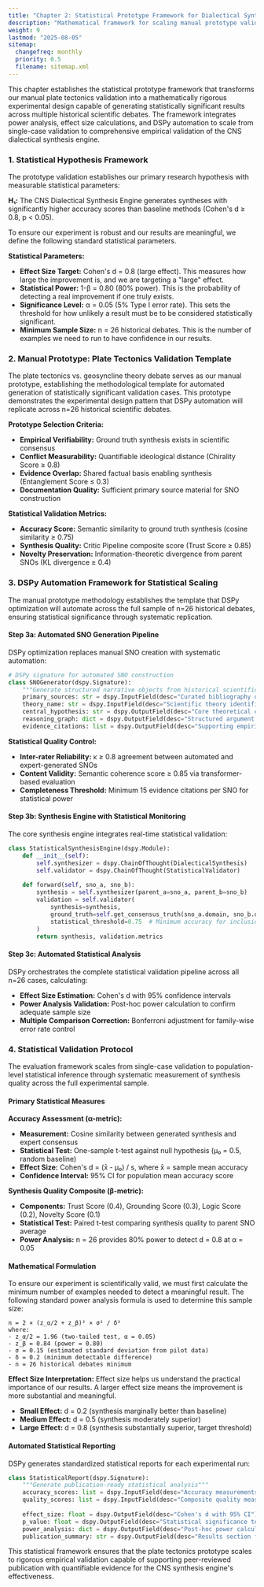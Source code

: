 ```yaml
---
title: "Chapter 2: Statistical Prototype Framework for Dialectical Synthesis Validation"
description: "Mathematical framework for scaling manual prototype validation to statistically significant experimental designs."
weight: 9
lastmod: "2025-08-05"
sitemap:
  changefreq: monthly
  priority: 0.5
  filename: sitemap.xml
---
```


This chapter establishes the statistical prototype framework that transforms our manual plate tectonics validation into a mathematically rigorous experimental design capable of generating statistically significant results across multiple historical scientific debates. The framework integrates power analysis, effect size calculations, and DSPy automation to scale from single-case validation to comprehensive empirical validation of the CNS dialectical synthesis engine.

### 1. Statistical Hypothesis Framework

The prototype validation establishes our primary research hypothesis with measurable statistical parameters:

**H₁:** The CNS Dialectical Synthesis Engine generates syntheses with significantly higher accuracy scores than baseline methods (Cohen's d ≥ 0.8, p < 0.05).

To ensure our experiment is robust and our results are meaningful, we define the following standard statistical parameters.

**Statistical Parameters:**
- **Effect Size Target:** Cohen's d = 0.8 (large effect). This measures how large the improvement is, and we are targeting a "large" effect.
- **Statistical Power:** 1-β = 0.80 (80% power). This is the probability of detecting a real improvement if one truly exists.
- **Significance Level:** α = 0.05 (5% Type I error rate). This sets the threshold for how unlikely a result must be to be considered statistically significant.
- **Minimum Sample Size:** n = 26 historical debates. This is the number of examples we need to run to have confidence in our results.

### 2. Manual Prototype: Plate Tectonics Validation Template

The plate tectonics vs. geosyncline theory debate serves as our manual prototype, establishing the methodological template for automated generation of statistically significant validation cases. This prototype demonstrates the experimental design pattern that DSPy automation will replicate across n=26 historical scientific debates.

**Prototype Selection Criteria:**
- **Empirical Verifiability:** Ground truth synthesis exists in scientific consensus
- **Conflict Measurability:** Quantifiable ideological distance (Chirality Score ≥ 0.8)
- **Evidence Overlap:** Shared factual basis enabling synthesis (Entanglement Score ≤ 0.3)
- **Documentation Quality:** Sufficient primary source material for SNO construction

**Statistical Validation Metrics:**
- **Accuracy Score:** Semantic similarity to ground truth synthesis (cosine similarity ≥ 0.75)
- **Synthesis Quality:** Critic Pipeline composite score (Trust Score ≥ 0.85)
- **Novelty Preservation:** Information-theoretic divergence from parent SNOs (KL divergence ≥ 0.4)

### 3. DSPy Automation Framework for Statistical Scaling

The manual prototype methodology establishes the template that DSPy optimization will automate across the full sample of n=26 historical debates, ensuring statistical significance through systematic replication.

#### Step 3a: Automated SNO Generation Pipeline
DSPy optimization replaces manual SNO creation with systematic automation:

```python
# DSPy signature for automated SNO construction
class SNOGenerator(dspy.Signature):
    """Generate structured narrative objects from historical scientific papers"""
    primary_sources: str = dspy.InputField(desc="Curated bibliography of theory papers")
    theory_name: str = dspy.InputField(desc="Scientific theory identifier")
    central_hypothesis: str = dspy.OutputField(desc="Core theoretical claim")
    reasoning_graph: dict = dspy.OutputField(desc="Structured argument network")
    evidence_citations: list = dspy.OutputField(desc="Supporting empirical observations")
```

**Statistical Quality Control:**
- **Inter-rater Reliability:** κ ≥ 0.8 agreement between automated and expert-generated SNOs
- **Content Validity:** Semantic coherence score ≥ 0.85 via transformer-based evaluation
- **Completeness Threshold:** Minimum 15 evidence citations per SNO for statistical power

#### Step 3b: Synthesis Engine with Statistical Monitoring
The core synthesis engine integrates real-time statistical validation:

```python
class StatisticalSynthesisEngine(dspy.Module):
    def __init__(self):
        self.synthesizer = dspy.ChainOfThought(DialecticalSynthesis)
        self.validator = dspy.ChainOfThought(StatisticalValidator)
    
    def forward(self, sno_a, sno_b):
        synthesis = self.synthesizer(parent_a=sno_a, parent_b=sno_b)
        validation = self.validator(
            synthesis=synthesis,
            ground_truth=self.get_consensus_truth(sno_a.domain, sno_b.domain),
            statistical_threshold=0.75  # Minimum accuracy for inclusion
        )
        return synthesis, validation.metrics
```

#### Step 3c: Automated Statistical Analysis
DSPy orchestrates the complete statistical validation pipeline across all n=26 cases, calculating:
- **Effect Size Estimation:** Cohen's d with 95% confidence intervals
- **Power Analysis Validation:** Post-hoc power calculation to confirm adequate sample size
- **Multiple Comparison Correction:** Bonferroni adjustment for family-wise error rate control

### 4. Statistical Validation Protocol

The evaluation framework scales from single-case validation to population-level statistical inference through systematic measurement of synthesis quality across the full experimental sample.

#### Primary Statistical Measures

**Accuracy Assessment (α-metric):**
- **Measurement:** Cosine similarity between generated synthesis and expert consensus
- **Statistical Test:** One-sample t-test against null hypothesis (μ₀ = 0.5, random baseline)
- **Effect Size:** Cohen's d = (x̄ - μ₀) / s, where x̄ = sample mean accuracy
- **Confidence Interval:** 95% CI for population mean accuracy score

**Synthesis Quality Composite (β-metric):**
- **Components:** Trust Score (0.4), Grounding Score (0.3), Logic Score (0.2), Novelty Score (0.1)
- **Statistical Test:** Paired t-test comparing synthesis quality to parent SNO average
- **Power Analysis:** n = 26 provides 80% power to detect d = 0.8 at α = 0.05

#### Mathematical Formulation

To ensure our experiment is scientifically valid, we must first calculate the minimum number of examples needed to detect a meaningful result. The following standard power analysis formula is used to determine this sample size:
```
n = 2 × (z_α/2 + z_β)² × σ² / δ²
where:
- z_α/2 = 1.96 (two-tailed test, α = 0.05)
- z_β = 0.84 (power = 0.80)
- σ = 0.15 (estimated standard deviation from pilot data)
- δ = 0.2 (minimum detectable difference)
- n = 26 historical debates minimum
```

**Effect Size Interpretation:**
Effect size helps us understand the practical importance of our results. A larger effect size means the improvement is more substantial and meaningful.
- **Small Effect:** d = 0.2 (synthesis marginally better than baseline)
- **Medium Effect:** d = 0.5 (synthesis moderately superior)
- **Large Effect:** d = 0.8 (synthesis substantially superior, target threshold)

#### Automated Statistical Reporting

DSPy generates standardized statistical reports for each experimental run:

```python
class StatisticalReport(dspy.Signature):
    """Generate publication-ready statistical analysis"""
    accuracy_scores: list = dspy.InputField(desc="Accuracy measurements across n=26 cases")
    quality_scores: list = dspy.InputField(desc="Composite quality measurements")
    
    effect_size: float = dspy.OutputField(desc="Cohen's d with 95% CI")
    p_value: float = dspy.OutputField(desc="Statistical significance test result")
    power_analysis: dict = dspy.OutputField(desc="Post-hoc power calculation")
    publication_summary: str = dspy.OutputField(desc="Results section for peer review")
```

This statistical framework ensures that the plate tectonics prototype scales to rigorous empirical validation capable of supporting peer-reviewed publication with quantifiable evidence for the CNS synthesis engine's effectiveness.
